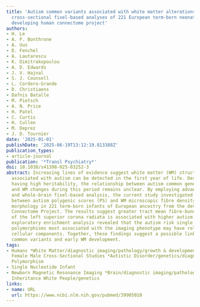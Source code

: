 ```yaml
---
title: 'Autism common variants associated with white matter alterations at birth:
  cross-sectional fixel-based analyses of 221 European term-born neonates from the
  developing human connectome project'
authors:
- H. Le
- A. F. Bonthrone
- A. Uus
- D. Fenchel
- A. Lautarescu
- K. Dimitrakopoulou
- A. D. Edwards
- J. V. Hajnal
- S. J. Counsell
- L. Cordero-Grande
- D. Christiaens
- Dafnis Batalle
- M. Pietsch
- A. N. Price
- H. Patel
- C. Curtis
- H. Cullen
- M. Deprez
- J. D. Tournier
date: '2025-01-01'
publishDate: '2025-06-19T13:12:19.813388Z'
publication_types:
- article-journal
publication: '*Transl Psychiatry*'
doi: 10.1038/s41398-025-03252-3
abstract: Increasing lines of evidence suggest white matter (WM) structural changes
  associated with autism can be detected in the first year of life. Despite the condition
  having high heritability, the relationship between autism common genetic variants
  and WM changes during this period remains unclear. By employing advanced regional
  and whole-brain fixel-based analysis, the current study investigated the association
  between autism polygenic scores (PS) and WM microscopic fibre density and macrostructural
  morphology in 221 term-born infants of European ancestry from the developing Human
  Connectome Project. The results suggest greater tract mean fibre-bundle cross-section
  of the left superior corona radiata is associated with higher autism PS. Subsequent
  exploratory enrichment analysis revealed that the autism risk single nucleotide
  polymorphisms most associated with the imaging phenotype may have roles in neuronal
  cellular components. Together, these findings suggest a possible link between autism
  common variants and early WM development.
tags:
- Humans *White Matter/diagnostic imaging/pathology/growth & development Connectome
  Female Male Cross-Sectional Studies *Autistic Disorder/genetics/diagnostic imaging/pathology
  Polymorphism
- Single Nucleotide Infant
- Newborn Magnetic Resonance Imaging *Brain/diagnostic imaging/pathology Multifactorial
  Inheritance White People/genetics
links:
- name: URL
  url: https://www.ncbi.nlm.nih.gov/pubmed/39905010
---
```

